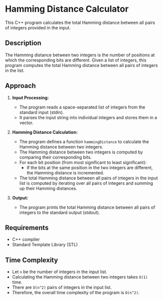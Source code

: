 # Hamming Distance Calculator

This C++ program calculates the total Hamming distance between all pairs of integers provided in the input.

## Description

The Hamming distance between two integers is the number of positions at which the corresponding bits are different. Given a list of integers, this program computes the total Hamming distance between all pairs of integers in the list.

## Approach

1. **Input Processing:**
   - The program reads a space-separated list of integers from the standard input (stdin).
   - It parses the input string into individual integers and stores them in a vector.

2. **Hamming Distance Calculation:**
   - The program defines a function `hammingDistance` to calculate the Hamming distance between two integers.
   - The Hamming distance between two integers is computed by comparing their corresponding bits.
   - For each bit position (from most significant to least significant):
     - If the bits at the same position in the two integers are different, the Hamming distance is incremented.
   - The total Hamming distance between all pairs of integers in the input list is computed by iterating over all pairs of integers and summing up their Hamming distances.

3. **Output:**
   - The program prints the total Hamming distance between all pairs of integers to the standard output (stdout).

## Requirements

- C++ compiler
- Standard Template Library (STL)

## Time Complexity

- Let `n` be the number of integers in the input list.
- Calculating the Hamming distance between two integers takes `O(1)` time.
- There are `O(n^2)` pairs of integers in the input list.
- Therefore, the overall time complexity of the program is `O(n^2)`.
